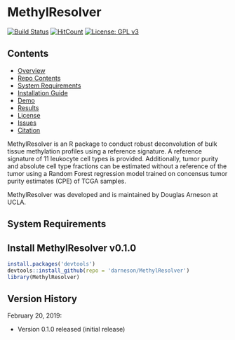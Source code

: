 # MethylResolver

[![Build Status](https://travis-ci.org/darneson/MethylResolver.png?branch=master)](https://travis-ci.org/darneson/MethylResolver)
[![HitCount](http://hits.dwyl.com/darneson/MethylResolver.svg)](http://hits.dwyl.com/darneson/MethylResolver)
[![License: GPL v3](https://img.shields.io/badge/License-GPLv3-blue.svg)](https://www.gnu.org/licenses/gpl-3.0)

## Contents

- [Overview](#overview)
- [Repo Contents](#repo-contents)
- [System Requirements](#system-requirements)
- [Installation Guide](#installation-guide)
- [Demo](#demo)
- [Results](#results)
- [License](./LICENSE)
- [Issues](https://github.com/ebridge2/lol/issues)
- [Citation](#citation)

MethylResolver is an R package to conduct robust deconvolution of bulk tissue methylation profiles using a reference signature. A reference signature of 11 leukocyte cell types is provided. Additionally, tumor purity and absolute cell type fractions can be estimated without a reference of the tumor using a Random Forest regression model trained on concensus tumor purity estimates (CPE) of TCGA samples.

MethylResolver was developed and is maintained by Douglas Arneson at UCLA.

## System Requirements

## Install MethylResolver v0.1.0
```r
install.packages('devtools')
devtools::install_github(repo = 'darneson/MethylResolver')
library(MethylResolver)
```

## Version History

February 20, 2019:
* Version 0.1.0 released (initial release)
